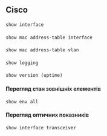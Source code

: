 

## Cisco
####
    show interface

<!--@include:_ReportNotes.md-->

#### 
    show mac address-table interface
#### 
    show mac address-table vlan
#### 
    show logging
#### 
    show version (uptime)

#### Перегляд стан зовнішніх елементів
    show env all

#### Перегляд оптичних показників
    show interface transceiver
